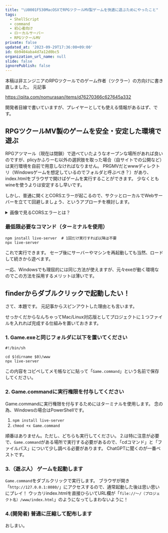 ```yaml
---
title: "\U0001F530MacOSXでRPGツクールMV製ゲームを快適に遊ぶためにやったこと"
tags:
  - ShellScript
  - command
  - 初心者向け
  - ローカルサーバー
  - RPGツクールMV
private: false
updated_at: '2023-09-29T17:36:00+09:00'
id: 6b9404aba4d7a12d0bc5
organization_url_name: null
slide: false
ignorePublish: false
---
```

本稿は非エンジニアのRPGツクールでのゲーム作者（ツクラー）の方向けに書き直しました。
元記事

https://qiita.com/nomurasan/items/d76270366c627645a332

開発者目線で書いていますが、プレイヤーとしても使える情報があるはず、です。

## RPGツクールMV製のゲームを安全・安定した環境で遊ぶ
RPGアツマール（現在は閉鎖）で遊べていたようなオープンな場所があれば良いのですが、plicyかふりーむ以外の選択肢を取った場合（自サイトでの公開など）は実行環境を自前で用意しなければなりません。
PRGMVだとwwwディレクトリ（Windowsゲームを想定しているのでフォルダと呼ぶべき？）があり、index.htmlをブラウザで開けばゲームを実行することができます。
少なくともwineを使うよりは安定するし早いです。

しかし、普通に開くとCORSエラーが起こるので、サクッとローカルでWebサーバーを立てて回避しましょう、というアプローチを検討します。

<details>
<summary>画像で見るCORSエラーとは？</summary>

### エラーメッセージは異なる可能性があります
![スクリーンショット 2023-09-29 17.20.42.png](https://qiita-image-store.s3.ap-northeast-1.amazonaws.com/0/122800/ab302b43-5f1d-be8f-688b-99056e55e5ed.png)

URL欄が「`file://〜/（プロジェクト名）/www/index.html`」だと上のようになります。

</details>

### 最低限必要なコマンド（ターミナルを使用）
```
npm install live-server  # 1回だけ実行すれば以降は不要
npx live-server
```

これで実行できます。
セーブ後にサーバーやマシンを再起動しても当然、ロードして続きから遊べます。

一応、Windowsでも理屈的には同じ方法が使えますが、元々exeが動く環境なのでこの方法を採用するメリットは薄いです。

## finderからダブルクリックで起動したい！
さて、本題です。
元記事からスピンアウトした理由とも言います。

せっかくだからなんちゃってMac/Linux対応版としてプロジェクトに１つファイルを入れれば完成する仕組みを置いておきます。

### 1. Game.exeと同じフォルダに以下を置いてください
``` Game.command
#!/bin/sh

cd $(dirname $0)/www
npx live-server
```

この内容をコピペしてメモ帳などに貼って「`Game.command`」という名前で保存してください。

### 2. Game.commandに実行権限を付与してください
Game.commandに実行権限を付与するためにはターミナルを使用します。
念の為、Windowsの場合はPowerShellです。

1. `npm install live-server`
1. `chmod +x Game.command`

順番はありません。ただし、どちらも実行してください。
2.は特に注意が必要で、`Game.command`がある場所で実行する必要があるので、「cdコマンド」と「ファイルパス」について少し調べる必要があります。
ChatGPTに聞くのが一番ベストです。

### 3.（遊ぶ人） ゲームを起動します
`Game.command`をダブルクリックで実行します。
ブラウザが開き「`http://127.0.0.1:8080/`」にアクセスするので、通常起動した後は思い思いにプレイ！
ウッカリindex.htmlを直接ひらいてURL欄が「`file://〜/（プロジェクト名）/www/index.html`」のようになってしまわないように！

### 4.(開発者) 普通に圧縮して配布します
おしまい。

